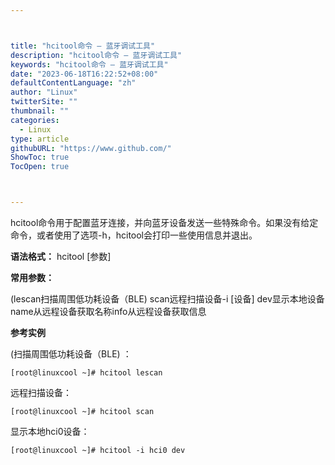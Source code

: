 ```yaml
---



title: "hcitool命令 – 蓝牙调试工具"
description: "hcitool命令 – 蓝牙调试工具"
keywords: "hcitool命令 – 蓝牙调试工具"
date: "2023-06-18T16:22:52+08:00"
defaultContentLanguage: "zh"
author: "Linux"
twitterSite: ""
thumbnail: ""
categories:
  - Linux
type: article
githubURL: "https://www.github.com/"
ShowToc: true
TocOpen: true



---
```


hcitool命令用于配置蓝牙连接，并向蓝牙设备发送一些特殊命令。如果没有给定命令，或者使用了选项-h，hcitool会打印一些使用信息并退出。

**语法格式：** hcitool [参数]

**常用参数：**

(lescan扫描周围低功耗设备（BLE) scan远程扫描设备-i [设备] dev显示本地设备name从远程设备获取名称info从远程设备获取信息

**参考实例**

(扫描周围低功耗设备（BLE) ：

```
[root@linuxcool ~]# hcitool lescan
```

远程扫描设备：

```
[root@linuxcool ~]# hcitool scan
```

显示本地hci0设备：

```
[root@linuxcool ~]# hcitool -i hci0 dev
```